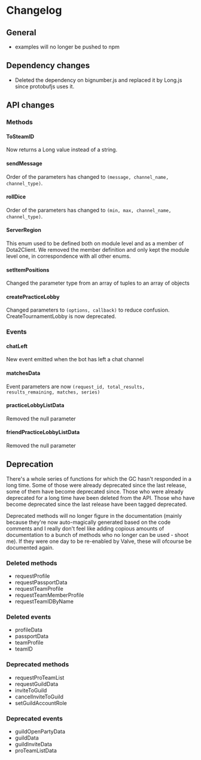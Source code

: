 # Changelog
## General
* examples will no longer be pushed to npm

## Dependency changes
* Deleted the dependency on bignumber.js and replaced it by Long.js since protobufjs uses it.

## API changes
### Methods 
#### ToSteamID
Now returns a Long value instead of a string.

#### sendMessage
Order of the parameters has changed to `(message, channel_name, channel_type)`.

#### rollDice
Order of the parameters has changed to `(min, max, channel_name, channel_type)`.

#### ServerRegion
This enum used to be defined both on module level and as a member of Dota2Client.
We removed the member definition and only kept the module level one, 
in correspondence with all other enums.

#### setItemPositions
Changed the parameter type from an array of tuples to an array of objects

#### createPracticeLobby
Changed parameters to `(options, callback)` to reduce confusion. CreateTournamentLobby is now deprecated.

### Events
#### chatLeft
New event emitted when the bot has left a chat channel

#### matchesData
Event parameters are now `(request_id, total_results, results_remaining, matches, series)`

#### practiceLobbyListData
Removed the null parameter

#### friendPracticeLobbyListData
Removed the null parameter

## Deprecation
There's a whole series of functions for which the GC hasn't responded in a long time.
Some of those were already deprecated since the last release, some of them have become deprecated since.
Those who were already deprecated for a long time have been deleted from the API.
Those who have become deprecated since the last release have been tagged deprecated.

Deprecated methods will no longer figure in the documentation (mainly because they're
now auto-magically generated based on the code comments and I really don't feel 
like adding copious amounts of documentation to a bunch of methods who no longer
can be used - shoot me). If they were one day to be re-enabled by Valve, these 
will ofcourse be documented again.

### Deleted methods
* requestProfile
* requestPassportData
* requestTeamProfile
* requestTeamMemberProfile
* requestTeamIDByName

### Deleted events
* profileData
* passportData
* teamProfile
* teamID

### Deprecated methods
* requestProTeamList
* requestGuildData
* inviteToGuild
* cancelInviteToGuild
* setGuildAccountRole

### Deprecated events
* guildOpenPartyData
* guildData
* guildInviteData
* proTeamListData
